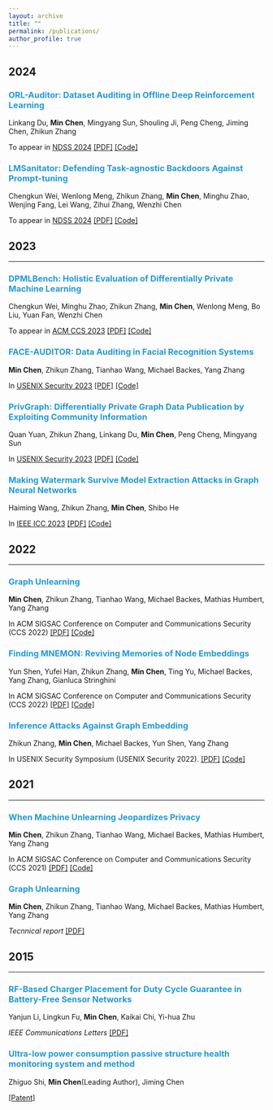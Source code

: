 ```yaml
---
layout: archive
title: ""
permalink: /publications/
author_profile: true
---
```

## 2024
### <span style="color:#229ad5">ORL-Auditor: Dataset Auditing in Offline Deep Reinforcement Learning</span>
Linkang Du, <b>Min Chen</b>, Mingyang Sun, Shouling Ji, Peng Cheng, Jiming Chen, Zhikun Zhang 

To appear in [NDSS 2024](https://www.ndss-symposium.org/ndss2024/) [[PDF]](https://milkigit.github.io/publications/) [[Code]](https://milkigit.github.io/publications/)

### <span style="color:#229ad5">LMSanitator: Defending Task-agnostic Backdoors Against Prompt-tuning</span>
Chengkun Wei, Wenlong Meng, Zhikun Zhang, <b>Min Chen</b>, Minghu Zhao, Wenjing Fang, Lei Wang, Zihui Zhang, Wenzhi Chen

To appear in [NDSS 2024](https://www.ndss-symposium.org/ndss2024/) [[PDF]](https://milkigit.github.io/publications/) [[Code]](https://milkigit.github.io/publications/)

## 2023
___
### <span style="color:#229ad5">DPMLBench: Holistic Evaluation of Differentially Private Machine Learning</span>
Chengkun Wei, Minghu Zhao, Zhikun Zhang, <b>Min Chen</b>, Wenlong Meng, Bo Liu, Yuan Fan, Wenzhi Chen

To appear in [ACM CCS 2023](https://www.sigsac.org/ccs/CCS2023/) [[PDF]](https://milkigit.github.io/publications/) [[Code]](https://milkigit.github.io/publications/)

### <span style="color:#229ad5">FACE-AUDITOR: Data Auditing in Facial Recognition Systems</span>

<b>Min Chen</b>, Zhikun Zhang, Tianhao Wang, Michael Backes, Yang Zhang

In [USENIX Security 2023](https://www.usenix.org/conference/usenixsecurity23) [[PDF]](https://arxiv.org/abs/2304.02782) [[Code]](https://github.com/MinChen00/Face-Auditor)

### <span style="color:#229ad5">PrivGraph: Differentially Private Graph Data Publication by Exploiting Community Information</span>

Quan Yuan, Zhikun Zhang, Linkang Du,  <b>Min Chen</b>, Peng Cheng, Mingyang Sun

In [USENIX Security 2023](https://www.usenix.org/conference/usenixsecurity23) [[PDF]](https://arxiv.org/abs/2304.02401) [[Code]](https://github.com/Privacy-Graph/PrivGraph)

### <span style="color:#229ad5">Making Watermark Survive Model Extraction Attacks in Graph Neural Networks</span>

Haiming Wang, Zhikun Zhang, <b>Min Chen</b>, Shibo He

In [IEEE ICC 2023](https://icc2023.ieee-icc.org/) [[PDF]](https://milkigit.github.io/publications/) [[Code]](https://milkigit.github.io/publications/)


## 2022
___

### <span style="color:#229ad5">Graph Unlearning</span>

<b>Min Chen</b>, Zhikun Zhang, Tianhao Wang, Michael Backes, Mathias Humbert, Yang Zhang

In ACM SIGSAC Conference on Computer and Communications Security (CCS 2022) [[PDF]](https://arxiv.org/abs/2103.14991) [[Code]](https://github.com/MinChen00/Graph-Unlearning)

### <span style="color:#229ad5">Finding MNEMON: Reviving Memories of Node Embeddings</span>

Yun Shen, Yufei Han, Zhikun Zhang, <b>Min Chen</b>, Ting Yu, Michael Backes, Yang Zhang, Gianluca Stringhini

In ACM SIGSAC Conference on Computer and Communications Security (CCS 2022) [[PDF]](https://arxiv.org/abs/2204.06963) [[Code]](https://milkigit.github.io/publications/)

### <span style="color:#229ad5">Inference Attacks Against Graph Embedding</span>

Zhikun Zhang, <b>Min Chen</b>, Michael Backes, Yun Shen, Yang Zhang

In USENIX Security Symposium (USENIX Security 2022). [[PDF]](https://arxiv.org/abs/2110.02631) [[Code]](https://github.com/Zhangzhk0819/GNN-Embedding-Leaks)


## 2021
___

### <span style="color:#229ad5">When Machine Unlearning Jeopardizes Privacy</span>

<b>Min Chen</b>, Zhikun Zhang, Tianhao Wang, Michael Backes, Mathias Humbert, Yang Zhang

In ACM SIGSAC Conference on Computer and Communications Security (CCS 2021) [[PDF]](https://arxiv.org/abs/2005.02205) [[Code]](https://github.com/MinChen00/UnlearningLeaks)


### <span style="color:#229ad5">Graph Unlearning</span>

<b>Min Chen</b>, Zhikun Zhang, Tianhao Wang, Michael Backes, Mathias Humbert, Yang Zhang

*Tecnnical report* [[PDF]](https://arxiv.org/abs/2103.14991)


## 2015
___

### <span style="color:#229ad5">RF-Based Charger Placement for Duty Cycle Guarantee in Battery-Free Sensor Networks</span>

Yanjun Li, Lingkun Fu, <b>Min Chen</b>, Kaikai Chi, Yi-hua Zhu

*IEEE Communications Letters* [[PDF]](https://arxiv.org/pdf/1508.02303.pdf)

### <span style="color:#229ad5">Ultra-low power consumption passive structure health monitoring system and method</span>

Zhiguo Shi, <b>Min Chen</b>(Leading Author), Jiming Chen

[[Patent]](http://www.soopat.com/Patent/201510736108)